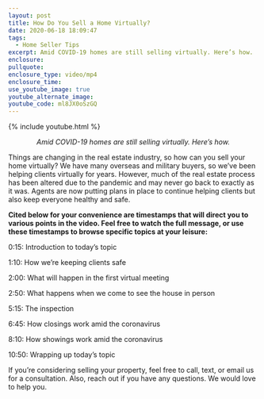 ```yaml
---
layout: post
title: How Do You Sell a Home Virtually?
date: 2020-06-18 18:09:47
tags:
  - Home Seller Tips
excerpt: Amid COVID-19 homes are still selling virtually. Here’s how.
enclosure:
pullquote:
enclosure_type: video/mp4
enclosure_time:
use_youtube_image: true
youtube_alternate_image:
youtube_code: ml8JX0oSzGQ
---
```


{% include youtube.html %}

<p style="text-align: center;"><em>Amid COVID-19 homes are still selling virtually. Here’s how.</em></p>

Things are changing in the real estate industry, so how can you sell your home virtually? We have many overseas and military buyers, so we’ve been helping clients virtually for years. However, much of the real estate process has been altered due to the pandemic and may never go back to exactly as it was. Agents are now putting plans in place to continue helping clients but also keep everyone healthy and safe.

**Cited below for your convenience are timestamps that will direct you to various points in the video. Feel free to watch the full message, or use these timestamps to browse specific topics at your leisure:&nbsp;**

0:15: Introduction to today’s topic

1:10: How we’re keeping clients safe

2:00: What will happen in the first virtual meeting

2:50: What happens when we come to see the house in person

5:15: The inspection

6:45: How closings work amid the coronavirus

8:10: How showings work amid the coronavirus

10:50: Wrapping up today’s topic

If you’re considering selling your property, feel free to call, text, or email us for a consultation. Also, reach out if you have any questions. We would love to help you.